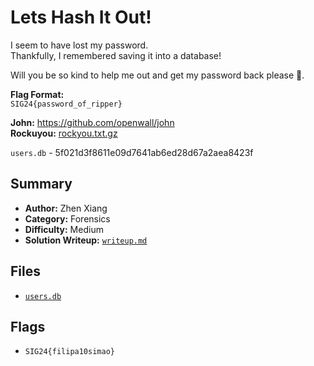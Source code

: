 # Lets Hash It Out!

I seem to have lost my password. \
Thankfully, I remembered saving it into a database!

Will you be so kind to help me out and get my password back please 🥺.

**Flag Format:** \
`SIG24{password_of_ripper}`

**John:** https://github.com/openwall/john \
**Rockuyou:** [rockyou.txt.gz](https://github.com/praetorian-inc/Hob0Rules/blob/master/wordlists/rockyou.txt.gz)

`users.db` - 5f021d3f8611e09d7641ab6ed28d67a2aea8423f

## Summary
- **Author:** Zhen Xiang
- **Category:** Forensics
- **Difficulty:** Medium
- **Solution Writeup:** [`writeup.md`](./soln/writeup.md)

## Files
- [`users.db`](./dist/users.db)

## Flags
- `SIG24{filipa10simao}`
